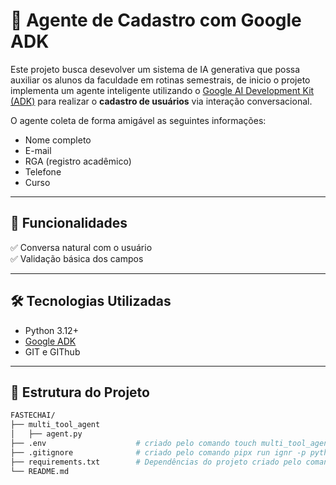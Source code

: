 # 🤖 Agente de Cadastro com Google ADK

Este projeto busca desevolver um sistema de IA generativa que possa auxiliar os alunos da faculdade em rotinas semestrais, de inicio o projeto implementa um agente inteligente utilizando o [Google AI Development Kit (ADK)](https://google.github.io/adk-docs/get-started/quickstart/) para realizar o **cadastro de usuários** via interação conversacional.

O agente coleta de forma amigável as seguintes informações:

- Nome completo
- E-mail
- RGA (registro acadêmico)
- Telefone
- Curso



---

## 🚀 Funcionalidades

✅ Conversa natural com o usuário  
✅ Validação básica dos campos  

---

## 🛠️ Tecnologias Utilizadas

- Python 3.12+
- [Google ADK](https://google.github.io/adk-docs/)
- GIT e GIThub

---

## 📁 Estrutura do Projeto

```bash
FASTECHAI/
├── multi_tool_agent
│   ├── agent.py                  
├── .env                    # criado pelo comando touch multi_tool_agent/.env
├── .gitignore              # criado pelo comando pipx run ignr -p python > .gitignore
├── requirements.txt        # Dependências do projeto criado pelo comando pip freeze > requirements.txt
└── README.md
